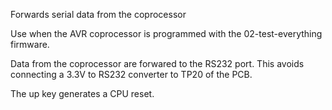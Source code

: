 Forwards serial data from the coprocessor

Use when the AVR coprocessor is programmed with the 02-test-everything firmware.

Data from the coprocessor are forwared to the RS232 port.
This avoids connecting a 3.3V to RS232 converter to TP20 of the PCB.

The up key generates a CPU reset.
